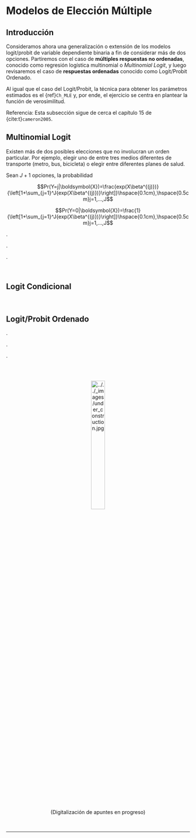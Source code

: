 # Modelos de Elección Múltiple 

## Introducción

Consideramos ahora una generalización o extensión de los modelos logit/probit de variable dependiente binaria a fin de considerar más de dos opciones. Partiremos con el caso de **múltiples respuestas no ordenadas**, conocido como regresión logística multinomial o _Multinomial Logit_, y luego revisaremos el caso de **respuestas ordenadas** conocido como Logit/Probit Ordenado. 

Al igual que el caso del Logit/Probit, la técnica para obtener los parámetros estimados es el {ref}`Ch_MLE` y, por ende, el ejercicio se centra en plantear la función de verosimilitud. 

Referencia: Esta subsección sigue de cerca el capítulo 15 de {cite:t}`cameron2005`.

## Multinomial Logit

Existen más de dos posibles elecciones que no involucran un orden particular. Por ejemplo, elegir uno de entre tres medios diferentes de transporte (metro, bus, bicicleta) o elegir entre diferentes planes de salud.

Sean $J+1$ opciones, la probabilidad 

$$Pr(Y=j|\boldsymbol{X})=\frac{exp(X\beta^{(j)})}{\left[1+\sum_{j=1}^J{exp(X\beta^{(j)})}\right]}\hspace{0.1cm},\hspace{0.5cm}j=1,...,J$$

$$Pr(Y=0|\boldsymbol{X})=\frac{1}{\left[1+\sum_{j=1}^J{exp(X\beta^{(j)})}\right]}\hspace{0.1cm},\hspace{0.5cm}j=1,...,J$$

.

.

.

</br>

## Logit Condicional

</br>

## Logit/Probit Ordenado



.

.

.



</br>
<center><figure>
    <img alt="../../_images/under_construction.jpg" src="../../_images/under_construction.jpg" width="30%" height="30%"style="margin: 15px 0 0 0">
    <figcaption>(Digitalización de apuntes en progreso) </figcaption>
</figure></center>
</br>

<hr>
